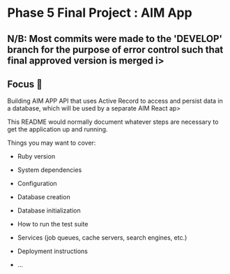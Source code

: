# Phase 5 Final Project : AIM App

## N/B: Most commits were made to the 'DEVELOP' branch for the purpose of error control such that final approved version is merged i>

## Focus 🎯
Building AIM APP API that uses Active Record to access and persist data in a database, which will be used by a separate AIM React ap>

This README would normally document whatever steps are necessary to get the
application up and running.

Things you may want to cover:

* Ruby version

* System dependencies

* Configuration

* Database creation

* Database initialization

* How to run the test suite

* Services (job queues, cache servers, search engines, etc.)

* Deployment instructions

* ...
